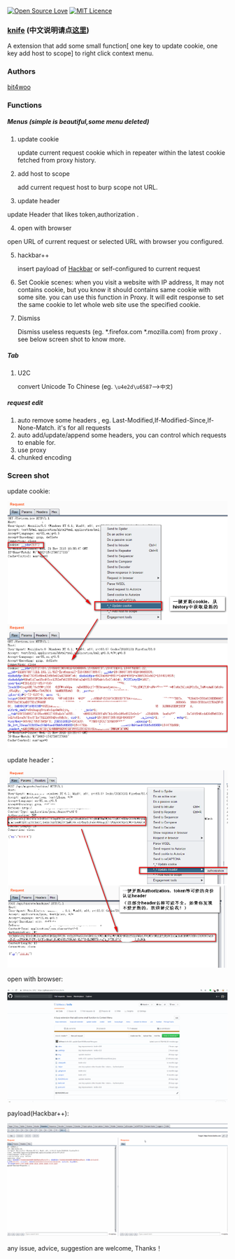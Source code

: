[![Open Source Love](https://badges.frapsoft.com/os/v1/open-source.svg?v=103)](https://github.com/ellerbrock/open-source-badges/)  [![MIT Licence](https://badges.frapsoft.com/os/mit/mit.svg?v=103)](https://opensource.org/licenses/mit-license.php)

### [knife](https://github.com/bit4woo/knife) (中文说明请点[这里](https://github.com/bit4woo/knife/blob/master/README-zh.md))

A extension that add some small function[ one key to update cookie, one key add host to scope] to right click context menu.



### Authors

[bit4woo](https://github.com/bit4woo)

### Functions

##### Menus (simple is beautiful,some menu deleted)

1. update cookie

   update current request cookie which in repeater within the latest cookie fetched from proxy history.

2. add host to scope

   add current request host to burp scope not URL.

3. update header

  update Header that likes token,authorization .

4. open with browser

  open URL of current request or selected URL with browser you configured.

5. hackbar++

   insert payload of [Hackbar](https://github.com/d3vilbug/HackBar) or self-configured to current request

6. Set Cookie
   scenes: when you visit a website with IP address, It may not contains cookie, but you know it should contains same cookie with some site. you can use this function in Proxy. It will edit response to set the same cookie to let whole web site use the specified cookie.

7. Dismiss

   Dismiss useless requests (eg. *.firefox.com *.mozilla.com) from proxy . see below screen shot to know more.

##### Tab

1. U2C

   convert Unicode To Chinese (eg. `\u4e2d\u6587`-->`中文`) 

##### request edit

1. auto remove some headers , eg. Last-Modified,If-Modified-Since,If-None-Match. it's for all requests
2. auto add/update/append some headers, you can control which requests to enable for.
3. use proxy
4. chunked encoding

### Screen shot

update cookie:

![updatecookie](img/updatecookie.png)

update header：

![](img/updateheader.png)

open with browser:

![openwithbrowser](img/openwithbrowser.gif)

payload(Hackbar++):

![insertpayload](img/insertpayload.gif)

any issue, advice, suggestion are welcome, Thanks！
